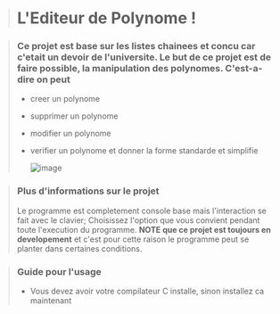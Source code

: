 > # L'Editeur de Polynome \!

> ### Ce projet est base sur **les listes chainees** et concu car c'etait un devoir de l'universite. Le but de ce projet est de faire possible, la manipulation des polynomes. C'est-a-dire on peut
>
>   - creer un polynome
>   - supprimer un polynome
>   - modifier un polynome
>   - verifier un polynome et donner la forme standarde et simplifie
>
>     ![image](https://i.ibb.co/zh5JtGXG/Screenshot-from-2025-03-10-10-30-50.png)

> ### Plus d'informations sur le projet
>   Le programme est completement console base mais l'interaction se fait avec le clavier; Choisissez l'option que vous convient pendant toute l'execution du programme. **NOTE que ce projet est toujours en developement** et c'est pour cette raison le programme peut se planter dans certaines conditions. 

> ### Guide pour l'usage
>   - Vous devez avoir votre compilateur C installe, sinon installez ca maintenant 
>
>
>
>